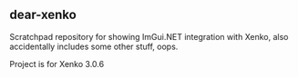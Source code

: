 dear-xenko
-----------
Scratchpad repository for showing ImGui.NET integration with Xenko, also accidentally includes some other stuff, oops.

Project is for Xenko 3.0.6
